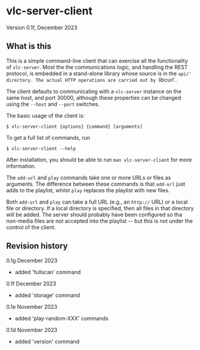 # vlc-server-client

Version 0.1f, December 2023

## What is this

This is a simple command-line client that can exercise all the functionality
of `vlc-server`. Most the the communications logic, and handling the
REST protocol, is embedded in a stand-alone library whose source is
in the `api/' directory. The actual HTTP operations are carried out by
`libcurl`. 

The client defaults to communicating with a `vlc-server` instance on
the same host, and port 30000, although these properties can be
changed using the `--host` and `--port` switches. 

The basic usage of the client is:

    $ vlc-server-client {options} {command} [arguments]

To get a full list of commands, run

    $ vlc-server-client --help

After installation, you should be able to run `man vlc-server-client`
for more information.

The `add-url` and `play` commands take one or more URLs or files as 
arguments. The difference between these commands is that `add-url` just
adds to the playlist, whilst `play` replaces the playlist with new files.

Both `add-url` and `play` can take a full URL (e.g., an `http://` URL) or
a local file or directory. If a local directory is specified, then
all files in that directory will be added. The server should probably
have been configured so tha non-media files are not accepted into
the playlist -- but this is not under the control of the client.

## Revision history

0.1g December 2023
- added 'fullscan' command

0.1f December 2023
- added 'storage' command

0.1e November 2023
- added 'play-random-XXX' commands

0.1d November 2023
- added 'version' command



